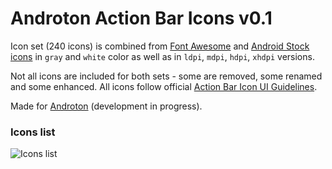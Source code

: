 Androton Action Bar Icons v0.1
==============

Icon set (240 icons) is combined from [Font Awesome](http://fortawesome.github.io/Font-Awesome/) and
[Android Stock icons](http://developer.android.com/design/downloads/index.html) in `gray` and `white` color as well as in
`ldpi`, `mdpi`, `hdpi`, `xhdpi` versions.

Not all icons are included for both sets - some are removed, some renamed and some enhanced.
All icons follow official [Action Bar Icon UI Guidelines](http://developer.android.com/guide/practices/ui_guidelines/icon_design_action_bar.html).

Made for [Androton](http://www.indiegogo.com/projects/androton-open-source/x/3133996) (development in progress).

### Icons list

![Icons list](http://i.imgur.com/WkeNIkR.png)
